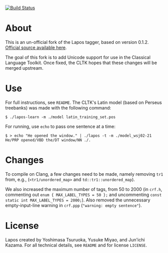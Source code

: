 [![Build Status](https://travis-ci.org/cltk/lapos.svg?branch=apple)](https://travis-ci.org/cltk/lapos)

# About

This is an un-official fork of the Lapos tagger, based on version 0.1.2. [Official source available here](http://www.logos.ic.i.u-tokyo.ac.jp/~tsuruoka/lapos/).

The goal of this fork is to add Unicode support for use in the Classical Language Toolkit. Once fixed, the CLTK hopes that these changes will be merged upstream.

# Use

For full instructions, see `README`. The CLTK's Latin model (based on Perseus treebanks) was made with the following command:

``` shell
$ ./lapos-learn -m ./model latin_training_set.pos
```

For running, use `echo` to pass one sentence at a time:

``` shell
$ > echo "He opened the window." | ./lapos -t -m ./model_wsj02-21
He/PRP opened/VBD the/DT window/NN ./.
```


# Changes

To compile on Clang, a few changes need to be made, namely removing `tr1` from, e.g., (`<tr1/unordered_map>` and `td::tr1::unordered_map`).

We also increased the maximum number of tags, from 50 to 2000 (in `crf.h`, commenting out `enum { MAX_LABEL_TYPES = 50 };` and uncommenting `const static int MAX_LABEL_TYPES = 2000;`). Also removed the unnecessary empty-input-line warning in `crf.ppp` (``"warning: empty sentence"``).

# License
Lapos created by Yoshimasa Tsuruoka, Yusuke Miyao, and Jun'ichi Kazama. For all technical details, see `README` and for license `LICENSE`.
